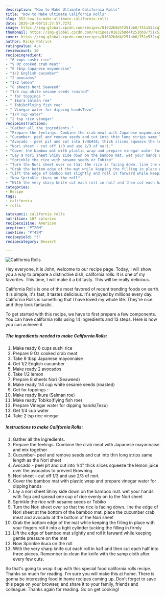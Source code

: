 ```yaml
---
description: "How to Make Ultimate California Rolls"
title: "How to Make Ultimate California Rolls"
slug: 552-how-to-make-ultimate-california-rolls
date: 2020-10-06T13:27:57.727Z
image: https://img-global.cpcdn.com/recipes/01632b8d4f251bb0/751x532cq70/california-rolls-recipe-main-photo.jpg
thumbnail: https://img-global.cpcdn.com/recipes/01632b8d4f251bb0/751x532cq70/california-rolls-recipe-main-photo.jpg
cover: https://img-global.cpcdn.com/recipes/01632b8d4f251bb0/751x532cq70/california-rolls-recipe-main-photo.jpg
author: Ricky Patrick
ratingvalue: 4.4
reviewcount: 10
recipeingredient:
- "6 cups sushi rice"
- "9 Oz cooked crab meat"
- "6 tbsp Japanese mayonnaise"
- "1/2 English cucumber"
- "2 avocados"
- "1/2 lemon"
- "8 sheets Nori Seaweed"
- "1/4 cup white sesame seeds roasted"
- " for toppings "
- " Ikura Salman roe"
- " Tobikoflying fish roe"
- " Vinegar water for dipping handsTezu"
- "1/4 cup water"
- "2 tsp rice vinegar"
recipeinstructions:
- "Gather all the ingredients."
- "Prepare the feelings. Combine the crab meat with Japanese mayonnaise and mix together"
- "Cucumber- peel and remove seeds and cut into thin long strips same length as the Nori sheet"
- "Avocado - peel pit and cut into 1/4&#34; thick slices squeeze the lemon juice over the avocados to prevent Browning."
- "Nori sheet - cut off 1/3 and use 2/3 of nori."
- "Cover the bamboo mat with plastic wrap and prepare vinegar water for dipping hands"
- "Lay a nori sheet Shiny side down on the bamboo mat. wet your hands with Teju and spread one cup of rice evenly on to the Nori sheet"
- "Sprinkle the rice with sesame seeds or Tobiko"
- "Turn the Nori sheet over so that the rice is facing down. line the edge of Nori sheet at the bottom of the bamboo mat. place the cucumber crab meat and avocado at the bottom of the Nori sheet"
- "Grab the bottom edge of the mat while keeping the filling in place with your fingers roll it into a tight cylinder tucking the filling in firmly"
- "Lift the edge of bamboo mat slightly and roll it farward while keeping gentle pressure on the mat"
- "Now Sprinkle ikura on the roll"
- "With the very sharp knife cut each roll in half and then cut each half into three pieces. Remember to clean the knife with the samp cloth after every few cuts."
categories:
- Recipe
tags:
- california
- rolls

katakunci: california rolls 
nutrition: 187 calories
recipecuisine: American
preptime: "PT20M"
cooktime: "PT43M"
recipeyield: "3"
recipecategory: Dessert

---
```



![California Rolls](https://img-global.cpcdn.com/recipes/01632b8d4f251bb0/751x532cq70/california-rolls-recipe-main-photo.jpg)

Hey everyone, it is John, welcome to our recipe page. Today, I will show you a way to prepare a distinctive dish, california rolls. It is one of my favorites. This time, I will make it a bit tasty. This will be really delicious.

California Rolls is one of the most favored of recent trending foods on earth. It is simple, it's fast, it tastes delicious. It's enjoyed by millions every day. California Rolls is something that I have loved my whole life. They're nice and they look fantastic.




To get started with this recipe, we have to first prepare a few components. You can have california rolls using 14 ingredients and 13 steps. Here is how you can achieve it.

<!--inarticleads1-->

##### The ingredients needed to make California Rolls:

1. Make ready 6 cups sushi rice
1. Prepare 9 Oz cooked crab meat
1. Take 6 tbsp Japanese mayonnaise
1. Get 1/2 English cucumber
1. Make ready 2 avocados
1. Take 1/2 lemon
1. Prepare 8 sheets Nori (Seaweed)
1. Make ready 1/4 cup white sesame seeds (roasted)
1. Get  for toppings :-
1. Make ready  Ikura (Salman roe)
1. Make ready  Tobiko(flying fish roe)
1. Prepare  Vinegar water for dipping hands(Tezu)
1. Get 1/4 cup water
1. Take 2 tsp rice vinegar




<!--inarticleads2-->

##### Instructions to make California Rolls:

1. Gather all the ingredients.
1. Prepare the feelings. Combine the crab meat with Japanese mayonnaise and mix together
1. Cucumber- peel and remove seeds and cut into thin long strips same length as the Nori sheet
1. Avocado - peel pit and cut into 1/4&#34; thick slices squeeze the lemon juice over the avocados to prevent Browning.
1. Nori sheet - cut off 1/3 and use 2/3 of nori.
1. Cover the bamboo mat with plastic wrap and prepare vinegar water for dipping hands
1. Lay a nori sheet Shiny side down on the bamboo mat. wet your hands with Teju and spread one cup of rice evenly on to the Nori sheet
1. Sprinkle the rice with sesame seeds or Tobiko
1. Turn the Nori sheet over so that the rice is facing down. line the edge of Nori sheet at the bottom of the bamboo mat. place the cucumber crab meat and avocado at the bottom of the Nori sheet
1. Grab the bottom edge of the mat while keeping the filling in place with your fingers roll it into a tight cylinder tucking the filling in firmly
1. Lift the edge of bamboo mat slightly and roll it farward while keeping gentle pressure on the mat
1. Now Sprinkle ikura on the roll
1. With the very sharp knife cut each roll in half and then cut each half into three pieces. Remember to clean the knife with the samp cloth after every few cuts.




So that's going to wrap it up with this special food california rolls recipe. Thanks so much for reading. I'm sure you will make this at home. There is gonna be interesting food in home recipes coming up. Don't forget to save this page on your browser, and share it to your family, friends and colleague. Thanks again for reading. Go on get cooking!
